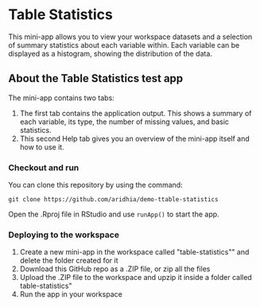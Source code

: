 # Table Statistics

This mini-app allows you to view your workspace datasets and a selection of summary statistics about each variable within. Each variable can be displayed as a histogram, showing the distribution of the data.


## About the Table Statistics test app

The mini-app contains two tabs:

1. The first tab contains the application output. This shows a summary of each variable, its type, the number of missing values, and basic       statistics. 
2. This second Help tab gives you an overview of the mini-app itself and how to use it.


### Checkout and run

You can clone this repository by using the command:

```
git clone https://github.com/aridhia/demo-ttable-statistics
```

Open the .Rproj file in RStudio and use `runApp()` to start the app.

### Deploying to the workspace

1. Create a new mini-app in the workspace called "table-statistics"" and delete the folder created for it
2. Download this GitHub repo as a .ZIP file, or zip all the files
3. Upload the .ZIP file to the workspace and upzip it inside a folder called table-statistics"
4. Run the app in your workspace

